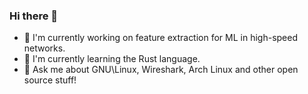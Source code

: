 ### Hi there 👋

<!--
**JohannHugon/JohannHugon** is a ✨ _special_ ✨ repository because its `README.md` (this file) appears on your GitHub profile.

Here are some ideas to get you started:
-->
- 🔭 I'm currently working on feature extraction for ML in high-speed networks.
- 🌱 I'm currently learning the Rust language.
- 💬 Ask me about GNU\Linux, Wireshark, Arch Linux and other open source stuff!

